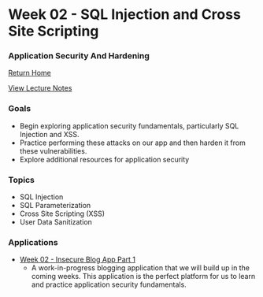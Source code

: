 # Week 02 - SQL Injection and Cross Site Scripting
### Application Security And Hardening

[Return Home](../../../../)  

[View Lecture Notes](http://coreyshuman.github.io/GeekwiseApplicationSecurity/LectureNotes/Week-02)  

### Goals
- Begin exploring application security fundamentals, particularly SQL Injection and XSS.
- Practice performing these attacks on our app and then harden it from these vulnerabilities.
- Explore additional resources for application security

### Topics
- SQL Injection
- SQL Parameterization
- Cross Site Scripting (XSS)
- User Data Sanitization

### Applications
- [Week 02 - Insecure Blog App Part 1](../../Applications/Week-02/02-InsecureBlogPart01)
  - A work-in-progress blogging application that we will build up in the coming weeks. This application is the perfect platform for us to learn and practice application security fundamentals.